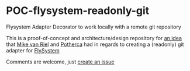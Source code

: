 # POC-flysystem-readonly-git

Flysystem Adapter Decorator to work locally with a remote git repository

This is a proof-of-concept and architecture/design repository for 
[an idea](https://twitter.com/mvriel/status/593656999784685568) that
[Mike van Riel](https://twitter.com/mvriel/) and [Potherca](http://pother.ca) 
had in regards to creating a (readonly) git adapter for [FlySystem](flysystem.thephpleague.com)

Comments are welcome, just [create an issue](https://github.com/potherca/POC-flysystem-readonly-git/issues/new)
